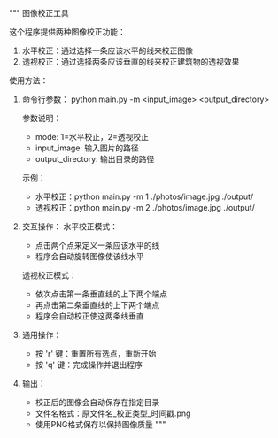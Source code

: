 """
图像校正工具

这个程序提供两种图像校正功能：
1. 水平校正：通过选择一条应该水平的线来校正图像
2. 透视校正：通过选择两条应该垂直的线来校正建筑物的透视效果

使用方法：
1. 命令行参数：
   python main.py -m <mode> <input_image> <output_directory>
   
   参数说明：
   - mode: 1=水平校正，2=透视校正
   - input_image: 输入图片的路径
   - output_directory: 输出目录的路径

   示例：
   - 水平校正：python main.py -m 1 ./photos/image.jpg ./output/
   - 透视校正：python main.py -m 2 ./photos/image.jpg ./output/

2. 交互操作：
   水平校正模式：
   - 点击两个点来定义一条应该水平的线
   - 程序会自动旋转图像使该线水平

   透视校正模式：
   - 依次点击第一条垂直线的上下两个端点
   - 再点击第二条垂直线的上下两个端点
   - 程序会自动校正使这两条线垂直

3. 通用操作：
   - 按 'r' 键：重置所有选点，重新开始
   - 按 'q' 键：完成操作并退出程序

4. 输出：
   - 校正后的图像会自动保存在指定目录
   - 文件名格式：原文件名_校正类型_时间戳.png
   - 使用PNG格式保存以保持图像质量
"""
